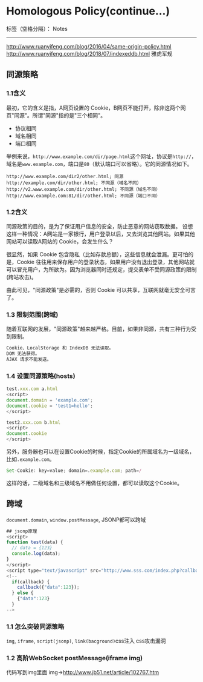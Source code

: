 ﻿# Homologous Policy(continue...)

标签（空格分隔）： Notes

---

http://www.ruanyifeng.com/blog/2016/04/same-origin-policy.html
http://www.ruanyifeng.com/blog/2018/07/indexeddb.html
雅虎军规
## 同源策略
### 1.1含义
最初，它的含义是指，A网页设置的 Cookie，B网页不能打开，除非这两个网页"同源"。所谓"同源"指的是"三个相同"。
- 协议相同
- 域名相同
- 端口相同

举例来说，`http://www.example.com/dir/page.html`这个网址，协议是`http://`，域名是`www.example.com`，端口是`80`（默认端口可以省略）。它的同源情况如下。
```
http://www.example.com/dir2/other.html; 同源
http://example.com/dir/other.html; 不同源（域名不同）
http://v2.www.example.com/dir/other.html; 不同源（域名不同）
http://www.example.com:81/dir/other.html; 不同源（端口不同）
```

### 1.2含义
同源政策的目的，是为了保证用户信息的安全，防止恶意的网站窃取数据。
设想这样一种情况：A网站是一家银行，用户登录以后，又去浏览其他网站。如果其他网站可以读取A网站的 Cookie，会发生什么？

很显然，如果 Cookie 包含隐私（比如存款总额），这些信息就会泄漏。更可怕的是，Cookie 往往用来保存用户的登录状态，如果用户没有退出登录，其他网站就可以冒充用户，为所欲为。因为浏览器同时还规定，提交表单不受同源政策的限制(跨站攻击)。

由此可见，"同源政策"是必需的，否则 Cookie 可以共享，互联网就毫无安全可言了。

### 1.3 限制范围(跨域)
随着互联网的发展，"同源政策"越来越严格。目前，如果非同源，共有三种行为受到限制。
```javascript
Cookie、LocalStorage 和 IndexDB 无法读取。
DOM 无法获得。
AJAX 请求不能发送。
```


### 1.4 设置同源策略(hosts)
```javascript
test.xxx.com a.html
<script>
document.domain = 'example.com';
document.cookie = 'test1=hello';
</script>

test2.xxx.com b.html
<script>
document.cookie
</script>
```

另外，服务器也可以在设置Cookie的时候，指定Cookie的所属域名为一级域名，比如`.example.com`。
```javascript
Set-Cookie: key=value; domain=.example.com; path=/
```
这样的话，二级域名和三级域名不用做任何设置，都可以读取这个Cookie。


## 跨域
`document.domain`, `window.postMessage`, JSONP都可以跨域
```javascript
## jsonp原理
<script>
function test(data) {
  // data = {123}
  console.log(data);
}
</script>
<script type="text/javascript" src="http://www.sss.com/index.php?callback=test"></script>
<!--
  if(callback) {
    callback({"data":123});
  } else {
    {"data":123}
  }
-->
```

### 1.1 怎么突破同源策略
`img`, `iframe`, `script(jsonp)`, `link(bacground)`css注入 css攻击漏洞

### 1.2 高阶WebSocket postMessage(iframe img)
代码写到img里面 img->http://www.jb51.net/article/102767.htm





